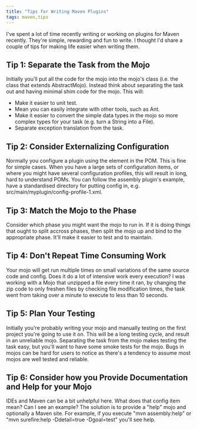 ```yaml
---
title: "Tips for Writing Maven Plugins"
tags: maven,tips
---
```

I've spent a lot of time recently writing or working on plugins for Maven recently. They're simple, rewarding and fun to write. I thought I'd share a couple of tips for making life easier when writing them.

Tip 1: Separate the Task from the Mojo
---

Initially you'll put all the code for the mojo into the mojo's class (i.e. the class that extends AbstractMojo). Instead think about separating the task out and having minimal shim code for the mojo. This will:

- Make it easier to unit test.
- Mean you can easily integrate with other tools, such as Ant.
- Make it easier to convert the simple data types in the mojo so more complex types for your task (e.g. turn a String into a File).
- Separate exception translation from the task.

Tip 2: Consider Externalizing Configuration
---

Normally you configure a plugin using the <configuration/> element in the POM. This is fine for simple cases. When you have a large sets of configuration items, or where you might have several configuration profiles, this will result in long, hard to understand POMs. You can follow the assembly plugin's example,  have a standardised directory for putting config in, e.g. src/main/myplugin/config-profile-1.xml.

Tip 3: Match the Mojo to the Phase
---

Consider which phase you might want the mojo to run in. If it is doing things that ought to split accross phases, then split the mojo up and bind to the appropriate phase. It'll make it easier to test and to maintain.

Tip 4: Don't Repeat Time Consuming Work
---

Your mojo will get run multiple times on small variations of the same source code and config. Does it do a lot of intensive work every execution? I was working with a Mojo that unzipped a file every time it ran, by changing the zip code to only freshen files by checking file modification times, the task went from taking over a minute to execute to less than 10 seconds. 

Tip 5: Plan Your Testing
---

Initially you're probably writing your mojo and manually testing on the first project you're going to use it on. This will be a long testing cycle, and result in an unreliable mojo. Separating the task from the mojo makes testing the task easy, but you'll want to have some smoke tests for the mojo. Bugs in mojos can be hard for users to notice as there's a tendency to assume most mojos are well tested and reliable.

Tip 6: Consider how you Provide Documentation and Help for your Mojo
---

IDEs and Maven can be a bit unhelpful here. What does that config item mean? Can I see an example? The solution is to provide a "help" mojo and optionally a Maven site. For example, if you execute "mvn assembly:help" or "mvn surefire:help -Ddetail=true -Dgoal=test" you'll see help.


